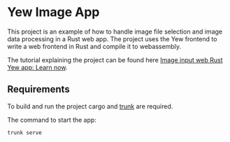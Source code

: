 # Yew Image App

This project is an example of how to handle image file selection and image data processing in a Rust web app. The project uses the Yew frontend to write a web frontend in Rust and compile it to webassembly.

The tutorial explaining the project can be found here [Image input web Rust Yew app: Learn now](https://tms-dev-blog.com/image-input-web-app-rust-yew/).

## Requirements

To build and run the project cargo and [trunk](https://trunkrs.dev/) are required.

The command to start the app:

```
trunk serve
```
